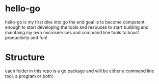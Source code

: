# hello-go 

hello-go is my first dive into go the end goal is to become competent enough to start developing the tools and resouces to start building and maintaing my own microservices and command line tools to boost productivity and fun! 

# Structure

each folder in this repo is a go package and will be either a command line tool, a program or both! 
